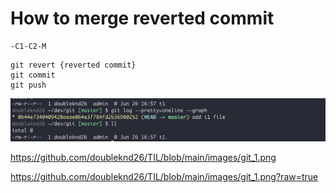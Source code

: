 # How to merge reverted commit


```
-C1-C2-M

```

```
git revert {reverted commit}
git commit
git push
```

![alt text](https://github.com/doubleknd26/TIL/blob/main/images/git_1.png?raw=true)

https://github.com/doubleknd26/TIL/blob/main/images/git_1.png



https://github.com/doubleknd26/TIL/blob/main/images/git_1.png?raw=true
